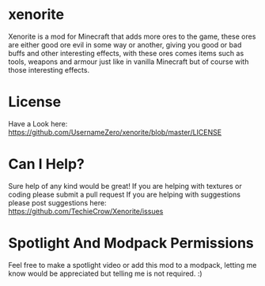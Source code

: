 xenorite
========
Xenorite is a mod for Minecraft that adds more ores to the game, these ores are either good ore evil in some way or another, giving you good or bad buffs and other interesting effects, with these ores comes items such as tools, weapons and armour just like in vanilla Minecraft but of course with those interesting effects.

License
========
Have a Look here: https://github.com/UsernameZero/xenorite/blob/master/LICENSE

Can I Help?
========
Sure help of any kind would be great!
If you are helping with textures or coding please submit a pull request
If you are helping with suggestions please post suggestions here: https://github.com/TechieCrow/Xenorite/issues

Spotlight And Modpack Permissions
========
Feel free to make a spotlight video or add this mod to a modpack, letting me know would be appreciated but telling me is not required. :)